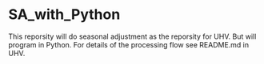 # SA_with_Python
This reporsity will do seasonal adjustment as the reporsity for UHV. But will program in Python. For details of the processing flow see README.md in UHV. 


